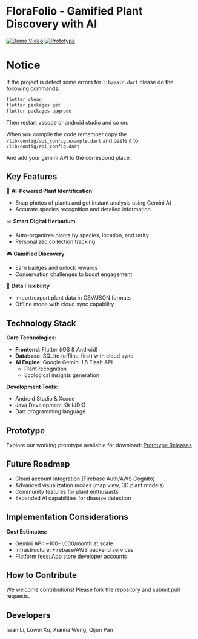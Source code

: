 # FloraFolio - Gamified Plant Discovery with AI

[![Demo Video](https://img.shields.io/badge/Demo-Watch%20Video-red)](https://youtu.be/Z6SlXJZFX3c) 
[![Prototype](https://img.shields.io/badge/Prototype-Download-blue)](https://github.com/FloraFolio/Train/releases)

# Notice
If the project is detect some errors for `lib/main.dart` please do the following commands:

```bash
flutter clean
flutter packages get
flutter packages upgrade
```
Then restart vscode or android studio and so on.

When you compile the code remember copy the `/lib/config/api_config.example.dart` and paste it to `/lib/config/api_config.dart`

And add your gemini API to the correspond place.  


## Key Features
🌿 **AI-Powered Plant Identification**  
- Snap photos of plants and get instant analysis using Gemini AI
- Accurate species recognition and detailed information

📊 **Smart Digital Herbarium** 
- Auto-organizes plants by species, location, and rarity
- Personalized collection tracking

🎮 **Gamified Discovery**
- Earn badges and unlock rewards
- Conservation challenges to boost engagement

📁 **Data Flexibility**
- Import/export plant data in CSV/JSON formats
- Offline mode with cloud sync capability

## Technology Stack
**Core Technologies:**
- **Frontend**: Flutter (iOS & Android)
- **Database**: SQLite (offline-first) with cloud sync
- **AI Engine**: Google Gemini 1.5 Flash API
  - Plant recognition
  - Ecological insights generation

**Development Tools:**
- Android Studio & Xcode
- Java Development Kit (JDK)
- Dart programming language

## Prototype
Explore our working prototype available for download:
[Prototype Releases](https://github.com/FloraFolio/Train/releases)

## Future Roadmap
- Cloud account integration (Firebase Auth/AWS Cognito)
- Advanced visualization modes (map view, 3D plant models)
- Community features for plant enthusiasts
- Expanded AI capabilities for disease detection

## Implementation Considerations
**Cost Estimates:**
- Gemini API: ~$100–$1,000/month at scale
- Infrastructure: Firebase/AWS backend services
- Platform fees: App store developer accounts

## How to Contribute
We welcome contributions! Please fork the repository and submit pull requests.

## Developers
Iwan Li, Luwei Xu, Xianna Weng, Qijun Pan